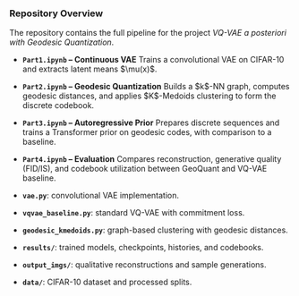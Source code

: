 ### Repository Overview

The repository contains the full pipeline for the project *VQ-VAE a posteriori with Geodesic Quantization*.

* **`Part1.ipynb` – Continuous VAE**
  Trains a convolutional VAE on CIFAR-10 and extracts latent means \$\mu(x)\$.

* **`Part2.ipynb` – Geodesic Quantization**
  Builds a \$k\$-NN graph, computes geodesic distances, and applies \$K\$-Medoids clustering to form the discrete codebook.

* **`Part3.ipynb` – Autoregressive Prior**
  Prepares discrete sequences and trains a Transformer prior on geodesic codes, with comparison to a baseline.

* **`Part4.ipynb` – Evaluation**
  Compares reconstruction, generative quality (FID/IS), and codebook utilization between GeoQuant and VQ-VAE baseline.

* **`vae.py`**: convolutional VAE implementation.

* **`vqvae_baseline.py`**: standard VQ-VAE with commitment loss.

* **`geodesic_kmedoids.py`**: graph-based clustering with geodesic distances.

* **`results/`**: trained models, checkpoints, histories, and codebooks.

* **`output_imgs/`**: qualitative reconstructions and sample generations.

* **`data/`**: CIFAR-10 dataset and processed splits.


